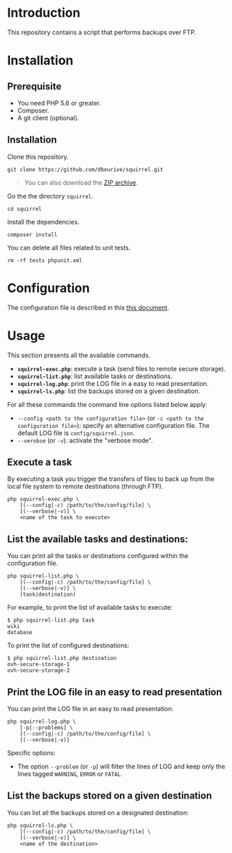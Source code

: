 # Introduction

This repository contains a script that performs backups over FTP.

# Installation

## Prerequisite

* You need PHP 5.6 or greater.
* Composer.
* A git client (optional).

## Installation

Clone this repository.

    git clone https://github.com/dbeurive/squirrel.git
    
> You can also download the [ZIP archive](https://github.com/dbeurive/squirrel/archive/master.zip).

Go the the directory `squirrel`.

    cd squirrel 

Install the dependencies.

    composer install
    
You can delete all files related to unit tests.

    rm -rf tests phpunit.xml

# Configuration

The configuration file is described in this [this document](config/README.md).

# Usage

This section presents all the available commands.

* **`squirrel-exec.php`**: execute a task (send files to remote secure storage).
* **`squirrel-list.php`**: list available tasks or destinations.
* **`squirrel-log.php`**: print the LOG file in a easy to read presentation.
* **`squirrel-ls.php`**: list the backups stored on a given destination.

For all these commands the command line options listed below apply:

* `--config <path to the configuration file>` (or `-c <path to the configuration file>`): specify an alternative configuration file.
  The default LOG file is `config/squirrel.json`.
* `--verobse` (or `-v`): activate the "verbose mode".

## Execute a task

By executing a task you trigger the transfers of files to back up from the local file system to remote destinations
(through FTP).

    php squirrel-exec.php \
        [(--config|-c) /path/to/the/config/file] \
        [(--verbose|-v)] \
        <name of the task to execute>

## List the available tasks and destinations:
    
You can print all the tasks or destinations configured within the configuration file.
    
    php squirrel-list.php \
        [(--config|-c) /path/to/the/config/file] \
        [(--verbose|-v)] \
        (task|destination)
        
For example, to print the list of available tasks to execute:

    $ php squirrel-list.php task
    wiki
    database
    
To print the list of configured destinations:

    $ php squirrel-list.php destination
    ovh-secure-storage-1
    ovh-secure-storage-2

## Print the LOG file in an easy to read presentation 
    
You can print the LOG file in an easy to read presentation: 
        
    php squirrel-log.php \
        [-p|--problems] \
        [(--config|-c) /path/to/the/config/file] \
        [(--verbose|-v)]

Specific options:
    
* The option `--problem` (or `-p`) will filter the lines of LOG and keep only the lines tagged `WARNING`, `ERROR` or `FATAL`.

## List the backups stored on a given destination

You can list all the backups stored on a designated destination:

    php squirrel-ls.php \
        [(--config|-c) /path/to/the/config/file] \
        [(--verbose|-v)] \
        <name of the destination>        


